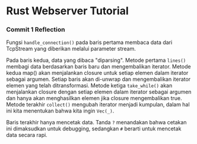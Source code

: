 # Rust Webserver Tutorial

### Commit 1 Reflection

Fungsi `handle_connection()` pada baris pertama membaca data dari TcpStream yang diberikan melalui parameter stream.

Pada baris kedua, data yang dibaca "diparsing". Metode pertama `lines()` membagi data berdasarkan baris baru dan mengembalikan iterator. Metode kedua map() akan menjalankan closure untuk setiap elemen dalam iterator sebagai argumen. Setiap baris akan di-unwrap dan mengembalikan iterator elemen yang telah ditransformasi. Metode ketiga `take_while()` akan menjalankan closure dengan setiap elemen dalam iterator sebagai argumen dan hanya akan menghasilkan elemen jika closure mengembalikan true. Metode terakhir `collect()` mengubah iterator menjadi kumpulan, dalam hal ini kita menentukan bahwa kita ingin `Vec(_)`.

Baris terakhir hanya mencetak data. Tanda `?` menandakan bahwa cetakan ini dimaksudkan untuk debugging, sedangkan `#` berarti untuk mencetak data secara rapi.